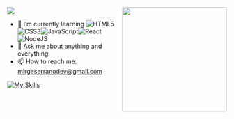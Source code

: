 
<img src= "https://media.licdn.com/dms/image/D4E16AQE4MoRkzfFh5A/profile-displaybackgroundimage-shrink_350_1400/0/1695062873670?e=1700697600&v=beta&t=-jAjjLSqqKgS598f3QfxVkcLMI17n3pfQi638ktMD6M"/>


<img align= "right" width= "240" src= "https://pa1.narvii.com/6580/8098c6e9207376889eeb0532d9f5a0723c4d73f5_hq.gif"/>

- 🌱 I’m currently learning ![HTML5](https://img.icons8.com/color/30/html-5.png)![CSS3](https://img.icons8.com/color/30/css3.png)![JavaScript](https://img.icons8.com/color/30/javascript.png)![React](https://iconos8.es/icon/asWSSTBrDlTW/react-a-javascript-library-for-building-user-interfaces/30/)
![NodeJS](https://img.icons8.com/color/30/nodejs.png)
- 💬 Ask me about anything and everything.
- 📫 How to reach me: mirgeserranodev@gmail.com
   
[![My Skills](https://skills.thijs.gg/icons?i=js,html,css,wasm)](https://skills.thijs.gg)
